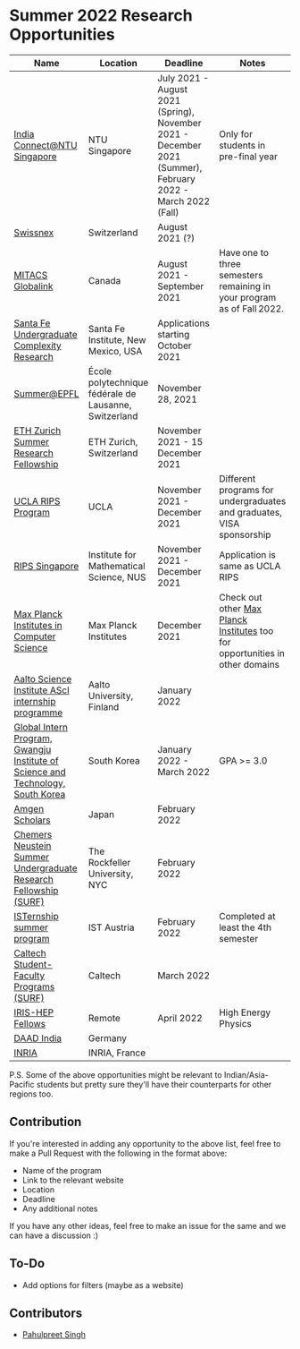 # Summer 2022 Research Opportunities

| Name | Location | Deadline | Notes |
|------|----------|----------|-------|
|[India Connect@NTU Singapore](https://www.ntu.edu.sg/education/student-exchanges/india-connect@ntu) | NTU Singapore | July 2021 - August 2021 (Spring), November 2021 - December 2021 (Summer), February 2022 - March 2022 (Fall) | Only for students in pre-final year |
|[Swissnex](https://swissnex.org/india/thinkswiss/) | Switzerland | August 2021 (?) | |
|[MITACS Globalink](https://www.mitacs.ca/en/programs/globalink/globalink-research-internship) | Canada | August 2021 - September 2021 | Have one to three semesters remaining in your program as of Fall 2022. |
|[Santa Fe Undergraduate Complexity Research](https://www.santafe.edu/engage/learn/programs/undergraduate-complexity-research) | Santa Fe Institute, New Mexico, USA | Applications starting October 2021 | |
|[Summer@EPFL](https://summer.epfl.ch/apply.html) | École polytechnique fédérale de Lausanne, Switzerland | November 28, 2021 | |
|[ETH Zurich Summer Research Fellowship](https://inf.ethz.ch/studies/summer-research-fellowship/) | ETH Zurich, Switzerland | November 2021 - 15 December 2021 | |
|[UCLA RIPS Program](http://www.ipam.ucla.edu/programs/student-research-programs/research-in-industrial-projects-for-students-rips-2021/) | UCLA | November 2021 - December 2021 | Different programs for undergraduates and graduates, VISA sponsorship|
|[RIPS Singapore](https://ims.nus.edu.sg/events/rips2022/) | Institute for Mathematical Science, NUS | November 2021 - December 2021 | Application is same as UCLA RIPS |
|[Max Planck Institutes in Computer Science](https://www.cis.mpg.de/internships/) | Max Planck Institutes | December 2021 | Check out other [Max Planck Institutes](https://www.mpg.de/institutes) too for opportunities in other domains|
|[Aalto Science Institute AScI internship programme](https://www.aalto.fi/en/aalto-science-institute/aalto-science-institute-asci-internship-programme) | Aalto University, Finland | January 2022 | |
|[Global Intern Program, Gwangju Institute of Science and Technology, South Korea](https://www.gist.ac.kr/en/html/sub07/0702.html) | South Korea | January 2022 - March 2022 | GPA >= 3.0|
|[Amgen Scholars](http://amgenscholars.com/asia-program/) | Japan | February 2022 | |
|[Chemers Neustein  Summer Undergraduate Research Fellowship (SURF)](https://www.rockefeller.edu/education-and-training/surf/) | The Rockfeller University, NYC | February 2022 | |
|[ISTernship summer program](https://phd.pages.ist.ac.at/isternship/) | IST Austria | February 2022 | Completed at least the 4th semester | |
|[Caltech Student-Faculty Programs (SURF)](https://sfp.caltech.edu/programs/surf/application_information) | Caltech | March 2022 | |
|[IRIS-HEP Fellows](https://iris-hep.org/fellows.html) | Remote | April 2022 | High Energy Physics |
|[DAAD India](https://www.daad.in/en/study-research-in-germany/studying-in-germany/internships-and-short-term-programmes/) | Germany | | |
|[INRIA](https://www.inria.fr/en/do-internship) | INRIA, France | | |

P.S. Some of the above opportunities might be relevant to Indian/Asia-Pacific students but pretty sure they'll have their counterparts for other regions too.

## Contribution
If you're interested in adding any opportunity to the above list, feel free to make a Pull Request with the following in the format above:
- Name of the program
- Link to the relevant website
- Location
- Deadline
- Any additional notes

If you have any other ideas, feel free to make an issue for the same and we can have a discussion :)

## To-Do
- Add options for filters (maybe as a website)

## Contributors
- [Pahulpreet Singh](https://github.com/codelixir)

